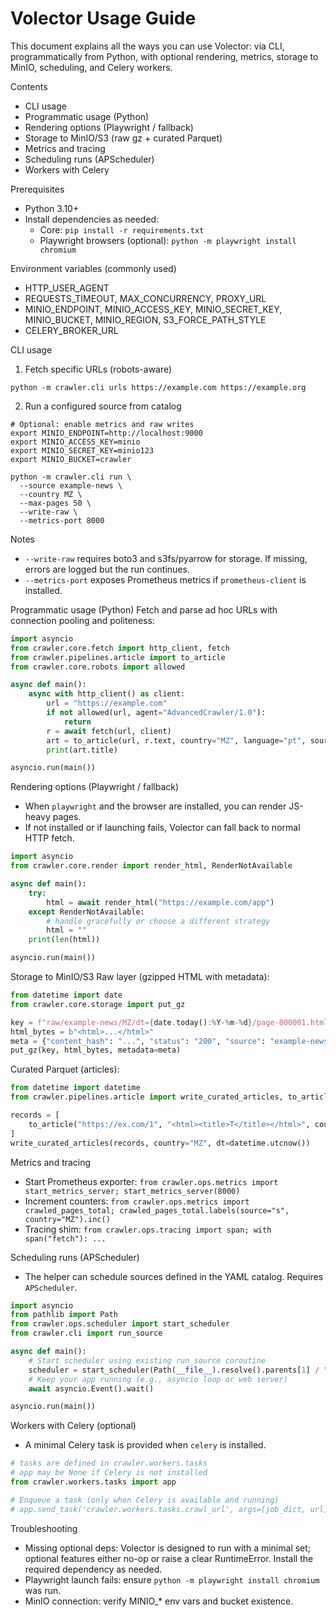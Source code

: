 # Volector Usage Guide

This document explains all the ways you can use Volector: via CLI, programmatically from Python, with optional rendering, metrics, storage to MinIO, scheduling, and Celery workers.

Contents
- CLI usage
- Programmatic usage (Python)
- Rendering options (Playwright / fallback)
- Storage to MinIO/S3 (raw gz + curated Parquet)
- Metrics and tracing
- Scheduling runs (APScheduler)
- Workers with Celery

Prerequisites
- Python 3.10+
- Install dependencies as needed:
  - Core: `pip install -r requirements.txt`
  - Playwright browsers (optional): `python -m playwright install chromium`

Environment variables (commonly used)
- HTTP_USER_AGENT
- REQUESTS_TIMEOUT, MAX_CONCURRENCY, PROXY_URL
- MINIO_ENDPOINT, MINIO_ACCESS_KEY, MINIO_SECRET_KEY, MINIO_BUCKET, MINIO_REGION, S3_FORCE_PATH_STYLE
- CELERY_BROKER_URL

CLI usage
1) Fetch specific URLs (robots-aware)

```
python -m crawler.cli urls https://example.com https://example.org
```

2) Run a configured source from catalog

```
# Optional: enable metrics and raw writes
export MINIO_ENDPOINT=http://localhost:9000
export MINIO_ACCESS_KEY=minio
export MINIO_SECRET_KEY=minio123
export MINIO_BUCKET=crawler

python -m crawler.cli run \
  --source example-news \
  --country MZ \
  --max-pages 50 \
  --write-raw \
  --metrics-port 8000
```

Notes
- `--write-raw` requires boto3 and s3fs/pyarrow for storage. If missing, errors are logged but the run continues.
- `--metrics-port` exposes Prometheus metrics if `prometheus-client` is installed.

Programmatic usage (Python)
Fetch and parse ad hoc URLs with connection pooling and politeness:

```python
import asyncio
from crawler.core.fetch import http_client, fetch
from crawler.pipelines.article import to_article
from crawler.core.robots import allowed

async def main():
    async with http_client() as client:
        url = "https://example.com"
        if not allowed(url, agent="AdvancedCrawler/1.0"):
            return
        r = await fetch(url, client)
        art = to_article(url, r.text, country="MZ", language="pt", source="demo")
        print(art.title)

asyncio.run(main())
```

Rendering options (Playwright / fallback)
- When `playwright` and the browser are installed, you can render JS-heavy pages.
- If not installed or if launching fails, Volector can fall back to normal HTTP fetch.

```python
import asyncio
from crawler.core.render import render_html, RenderNotAvailable

async def main():
    try:
        html = await render_html("https://example.com/app")
    except RenderNotAvailable:
        # handle gracefully or choose a different strategy
        html = ""
    print(len(html))

asyncio.run(main())
```

Storage to MinIO/S3
Raw layer (gzipped HTML with metadata):

```python
from datetime import date
from crawler.core.storage import put_gz

key = f"raw/example-news/MZ/dt={date.today():%Y-%m-%d}/page-000001.html.gz"
html_bytes = b"<html>...</html>"
meta = {"content_hash": "...", "status": "200", "source": "example-news", "country": "MZ"}
put_gz(key, html_bytes, metadata=meta)
```

Curated Parquet (articles):

```python
from datetime import datetime
from crawler.pipelines.article import write_curated_articles, to_article

records = [
    to_article("https://ex.com/1", "<html><title>T</title></html>", country="MZ", language="pt", source="example")
]
write_curated_articles(records, country="MZ", dt=datetime.utcnow())
```

Metrics and tracing
- Start Prometheus exporter: `from crawler.ops.metrics import start_metrics_server; start_metrics_server(8000)`
- Increment counters: `from crawler.ops.metrics import crawled_pages_total; crawled_pages_total.labels(source="s", country="MZ").inc()`
- Tracing shim: `from crawler.ops.tracing import span; with span("fetch"): ...`

Scheduling runs (APScheduler)
- The helper can schedule sources defined in the YAML catalog. Requires `APScheduler`.

```python
import asyncio
from pathlib import Path
from crawler.ops.scheduler import start_scheduler
from crawler.cli import run_source

async def main():
    # Start scheduler using existing run_source coroutine
    scheduler = start_scheduler(Path(__file__).resolve().parents[1] / "crawler" / "config" / "sources.yaml", run_source)
    # Keep your app running (e.g., asyncio loop or web server)
    await asyncio.Event().wait()

asyncio.run(main())
```

Workers with Celery (optional)
- A minimal Celery task is provided when `celery` is installed.

```python
# tasks are defined in crawler.workers.tasks
# app may be None if Celery is not installed
from crawler.workers.tasks import app

# Enqueue a task (only when Celery is available and running)
# app.send_task('crawler.workers.tasks.crawl_url', args=[job_dict, url])
```

Troubleshooting
- Missing optional deps: Volector is designed to run with a minimal set; optional features either no-op or raise a clear RuntimeError. Install the required dependency as needed.
- Playwright launch fails: ensure `python -m playwright install chromium` was run.
- MinIO connection: verify MINIO_* env vars and bucket existence.
